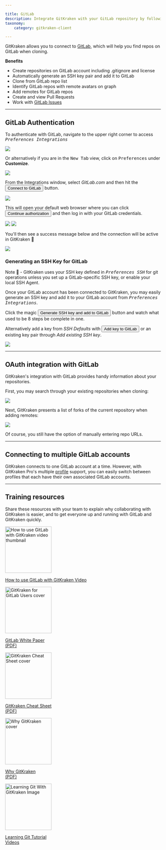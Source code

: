 ```yaml
---

title: GitLab
description: Integrate GitKraken with your GitLab repository by following these steps.
taxonomy:
    category: gitkraken-client

---
```


GitKraken allows you to connect to [GitLab](https://gitlab.com), which will help you find repos on GitLab when cloning.

**Benefits**

* Create repositories on GitLab account including .gitignore and license
* Automatically generate an SSH key pair and add it to GitLab
* Clone from GitLab repo list
* Identify GitLab repos with remote avatars on graph
* Add remotes for GitLab repos
* Create and view Pull Requests
* Work with [GitLab Issues](/integrations/gitlab-issues/)


***

## GitLab Authentication

To authenticate with GitLab, navigate to the upper right corner to access <kbd><i> <i class="fas fa-cog"></i> Preferences    <i class='fa fa-caret-right'></i>     Integrations</i></kbd>

<img src="/wp-content/uploads/preferences.png" srcset="/wp-content/uploads/preferences@2x.png" class="img-bordered img-responsive center">

Or alternatively if you are in the <kbd>New Tab</kbd> view, click on <kbd>Preferences</kbd> under <strong>Customize</strong>.

<img src="/wp-content/uploads/customize.png" srcset="/wp-content/uploads/customize@2x.png" class="img-bordered img-responsive center">

From the Integrations window, select _GitLab.com_ and then hit the <button class='button button--success button--ui button--nolink'>Connect to GitLab</button> button.

<img src="/wp-content/uploads/gitlab-authentication.png" srcset="/wp-content/uploads/gitlab-authentication@2x.png 2x" class="img-responsive center img-bordered">

This will open your default web browser where you can click <button class='button button--success button--ui button--nolink'>Continue authorization</button> and then log in with your GitLab credentials.

<img src="/wp-content/uploads/authorize.png" srcset="/wp-content/uploads/authorize@2x.png 2x" class="img-responsive center img-bordered">

<img src="/wp-content/uploads/gitlab-sign-in.png" srcset="/wp-content/uploads/gitlab-sign-in@2x.png 2x" class="img-responsive center img-bordered">

You'll then see a success message below and the connection will be active in GitKraken 🎉

<img src="/wp-content/uploads/auth-success-gitlab.png" srcset="/wp-content/uploads/auth-success-gitlab@2x.png 2x" class="img-responsive center img-bordered">

### Generating an SSH Key for GitLab
<div class='callout callout'>
    <p>Note 📝 - GitKraken uses your SSH key defined in <kbd><i>Preferences  <i class='fa fa-caret-right'></i>  SSH</i></kbd> for git operations unless you set up a GitLab-specific SSH key, or enable your local SSH Agent.</p>
</div>

Once your GitLab account has been connected to GitKraken, you may easily generate an SSH key and add it to your GitLab account from <kbd><i>Preferences    <i class='fa fa-caret-right'></i>     Integrations</i></kbd>.

Click the magic <button class='button button--success button--ui button--nolink'>Generate SSH key and add to GitLab</button> button and watch what used to be 8 steps be complete in one.

Alternatively add a key from  _SSH Defaults_ with <button class='button button--uiorange button--ui button--nolink'>Add key to GitLab</button> or an existing key pair through _Add existing SSH key_.

<img src="/wp-content/uploads/gitlab-ssh.png" srcset="/wp-content/uploads/gitlab-ssh@2x.png 2x" class="img-responsive center img-bordered">

***
## OAuth integration with GitLab
GitKraken's integration with GitLab provides handy information about your repositories.

First, you may search through your existing repositories when cloning:

<img src="/wp-content/uploads/clone.png" srcset="/wp-content/uploads/clone@2x.png" class="img-bordered img-responsive center">

Next, GitKraken presents a list of forks of the current repository when adding remotes:

<img src="/wp-content/uploads/remote.png" srcset="/wp-content/uploads/remote@2x.png" class="img-bordered img-responsive center">

Of course, you still have the option of manually entering repo URLs.

***

## Connecting to multiple GitLab accounts

GitKraken connects to one GitLab account at a time. However, with GitKraken Pro's multiple <a href="/start-here/profiles">profile</a> support, you can easily switch between profiles that each have their own associated GitLab accounts.

***

## Training resources

Share these resources with your team to explain why collaborating with GitKraken is easier, and to get everyone up and running with GitLab and GitKraken quickly.


<div class='center'>
    <div class="flex-grid">
        <div class="flex-item">
            <a href='https://www.gitkraken.com/integrations/gitlab#how-to-gitlab-gitkraken' target='_blank' rel='noopener'>
                <img src='/wp-content/uploads/gitlab-gitkraken.png'gitkraken-for-gitlab-cheat-sheet-2@2x.jpg 2x" alt='How to use GitLab with GitKraken video thumbnail' style="height: 150px; width: auto; max-width: none;">
                <p>How to use GitLab with GitKraken Video</p>
            </a>
        </div>
        <div class="flex-item">
            <a href='https://www.gitkraken.com/integrations/gitlab#why-gitlab-gitkraken' target='_blank' rel='noopener'>
                <img src='/wp-content/uploads/gitkraken-gitlab-whitepaper.jpg' srcset="/wp-content/uploads/gitkraken-gitlab-whitepaper@2x.jpg 2x" alt='GitKraken for GitLab Users cover' style="height: 150px; width: auto; max-width: none;">
                <p>GitLab White Paper<br />(PDF)</p>
            </a>
        </div>
        <div class="flex-item">
        	<a href='https://www.gitkraken.com/pdfs/gitkraken-git-gui-cheat-sheet' target='_blank' rel='noopener'>
        	    <img src='/wp-content/uploads/gitkraken-cheat-sheet.png' srcset="/wp-content/uploads/gitkraken-cheat-sheet@2x.png 2x" alt='GitKraken Cheat Sheet cover' style="height: 150px; width: auto; max-width: none;">
        	    <p>GitKraken Cheat Sheet<br />(PDF)</p>
        	</a>
        </div>
    </div>
    <div class="flex-grid">
        <div class="flex-item">
        	<a href='https://www.gitkraken.com/pdfs/why-gitkraken' target='_blank' rel='noopener'>
        	    <img src='/wp-content/uploads/why-gitkraken.jpg' srcset="/wp-content/uploads/why-gitkraken@2x.jpg 2x" alt='Why GitKraken cover' style="height: 150px; width: auto; max-width: none;">
        	    <p>Why GitKraken<br />(PDF)</p>
        	</a>
        </div>
        <div class="flex-item">
            <a href='https://www.gitkraken.com/learn/git' target='_blank' rel='noopener'>
                <img src='/wp-content/uploads/lgwgk.jpg' alt='Learning Git With GitKraken Image' style="height: 150px; width: auto; max-width: none;">
                <p>Learning Git Tutorial<br />Videos</p>
            </a>
        </div>
        <div class="flex-item"></div>
    </div>
</div>